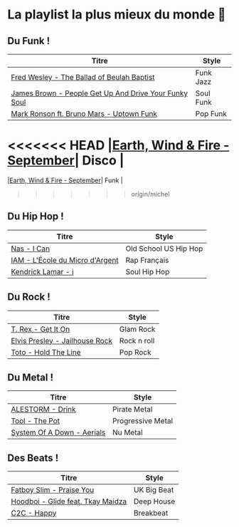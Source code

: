 # La playlist la plus mieux du monde :dancer:

## Du Funk !

| Titre | Style |
|---|---|
|[Fred Wesley - The Ballad of Beulah Baptist](https://www.youtube.com/watch?v=uKaFtiks0G4)| Funk Jazz |
|[James Brown - People Get Up And Drive Your Funky Soul](https://www.youtube.com/watch?v=h0chqsOCQDI)| Soul Funk |
|[Mark Ronson  ft. Bruno Mars - Uptown Funk](https://www.youtube.com/watch?v=OPf0YbXqDm0)| Pop Funk |
<<<<<<< HEAD
|[Earth, Wind & Fire - September](https://www.youtube.com/watch?v=Gs069dndIYk)| Disco |
=======
|[Earth, Wind & Fire - September](https://www.youtube.com/watch?v=Gs069dndIYk)| Funk |
>>>>>>> origin/michel

## Du Hip Hop !

| Titre | Style |
|---|---|
|[Nas - I Can](https://www.youtube.com/watch?v=RvVfgvHucRY) | Old School US Hip Hop
|[IAM - L'École du Micro d'Argent](https://www.youtube.com/watch?v=x4uHgwHdXOA)| Rap Français |
|[Kendrick Lamar - i](https://www.youtube.com/watch?v=8aShfolR6w8) | Soul Hip Hop |

## Du Rock !

| Titre | Style |
|---|---|
|[T. Rex - Get It On](https://www.youtube.com/watch?v=wZkTh_T75QY) | Glam Rock |
|[Elvis Presley - Jailhouse Rock](https://www.youtube.com/watch?v=PpsUOOfb-vE) | Rock n roll |
|[Toto - Hold The Line](https://www.youtube.com/watch?v=htgr3pvBr-I) | Pop Rock |

## Du Metal !

| Titre | Style |
|---|---|
|[ALESTORM - Drink](https://www.youtube.com/watch?v=f55CqLc6IR0) | Pirate Metal |
|[Tool - The Pot](https://www.youtube.com/watch?v=civuoU_NE38) | Progressive Metal |
|[System Of A Down - Aerials](https://www.youtube.com/watch?v=L-iepu3EtyE) | Nu Metal |

## Des Beats !

| Titre | Style |
|---|---|
|[Fatboy Slim - Praise You](https://www.youtube.com/watch?v=ruAi4VBoBSM) | UK Big Beat |
|[Hoodboi - Glide feat. Tkay Maidza](https://www.youtube.com/watch?v=Ypy9rw0Mhy8) | Deep House |
|[C2C - Happy](https://www.youtube.com/watch?v=tvY7Nw1i6Kw) | Breakbeat |